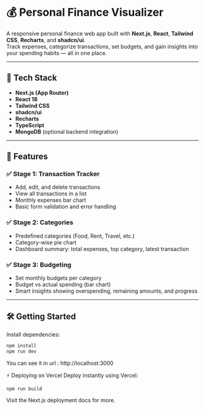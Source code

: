 # 💰 Personal Finance Visualizer

A responsive personal finance web app built with **Next.js**, **React**, **Tailwind CSS**, **Recharts**, and **shadcn/ui**.  
Track expenses, categorize transactions, set budgets, and gain insights into your spending habits — all in one place.

---

## 🚀 Tech Stack

- **Next.js (App Router)**
- **React 18**
- **Tailwind CSS**
- **shadcn/ui**
- **Recharts**
- **TypeScript**
- **MongoDB** (optional backend integration)

---

## 🧪 Features

### ✅ Stage 1: Transaction Tracker
- Add, edit, and delete transactions
- View all transactions in a list
- Monthly expenses bar chart
- Basic form validation and error handling

### ✅ Stage 2: Categories
- Predefined categories (Food, Rent, Travel, etc.)
- Category-wise pie chart
- Dashboard summary: total expenses, top category, latest transaction

### ✅ Stage 3: Budgeting
- Set monthly budgets per category
- Budget vs actual spending (bar chart)
- Smart insights showing overspending, remaining amounts, and progress

---

## 🛠 Getting Started

Install dependencies:

```bash
npm install
npm run dev
```
You can see it in url : http://localhost:3000

⚡ Deploying on Vercel
Deploy instantly using Vercel:

```bash
npm run build
```
Visit the Next.js deployment docs for more.

